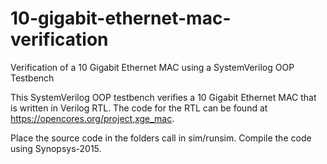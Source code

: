 # 10-gigabit-ethernet-mac-verification
Verification of a 10 Gigabit Ethernet MAC using a SystemVerilog OOP Testbench

This SystemVerilog OOP testbench verifies a 10 Gigabit Ethernet MAC that is written in Verilog RTL. The code for the RTL can be found at https://opencores.org/project,xge_mac.

Place the source code in the folders call in sim/runsim. Compile the code using Synopsys-2015.
